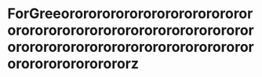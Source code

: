 # ForGreeorororororororororororororororororororororororororororororororororororororororororororororororororororororororororororz